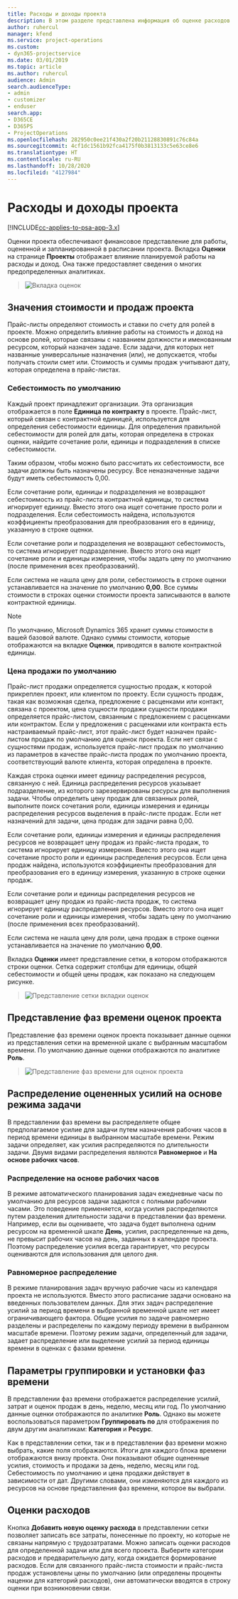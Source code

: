 ```yaml
---
title: Расходы и доходы проекта
description: В этом разделе представлена информация об оценке расходов и дохода по проекту.
author: ruhercul
manager: kfend
ms.service: project-operations
ms.custom:
- dyn365-projectservice
ms.date: 03/01/2019
ms.topic: article
ms.author: ruhercul
audience: Admin
search.audienceType:
- admin
- customizer
- enduser
search.app:
- D365CE
- D365PS
- ProjectOperations
ms.openlocfilehash: 282950c0ee21f430a2f20b21128830891c76c84a
ms.sourcegitcommit: 4cf1dc1561b92fca4175f0b3813133c5e63ce8e6
ms.translationtype: HT
ms.contentlocale: ru-RU
ms.lasthandoff: 10/28/2020
ms.locfileid: "4127984"
---
```

# <a name="project-costs-and-revenue"></a>Расходы и доходы проекта

[!INCLUDE[cc-applies-to-psa-app-3.x](../includes/cc-applies-to-psa-app-3x.md)]

Оценки проекта обеспечивают финансовое представление для работы, оцененной и запланированной в расписании проекта. Вкладка **Оценки** на странице **Проекты** отображает влияние планируемой работы на расходы и доход. Она также предоставляет сведения о многих предопределенных аналитиках. 

> ![Вкладка оценок](media/project-5.png)

## <a name="cost-and-sales-values-of-the-project"></a>Значения стоимости и продаж проекта

Прайс-листы определяют стоимость и ставки по счету для ролей в проекте. Можно определить влияние работы на стоимость и доход на основе ролей, которые связаны с названием должности и именованным ресурсом, который назначен задаче. Если задачи, для которых нет названные универсальные назначения (или), не допускается, чтобы получать стоили смет или. Стоимость и суммы продаж учитывают дату, которая определена в прайс-листах.

### <a name="default-cost-price"></a>Себестоимость по умолчанию  

Каждый проект принадлежит организации. Эта организация отображается в поле **Единица по контракту** в проекте. Прайс-лист, который связан с контрактной единицей, используется для определения себестоимости единицы. Для определения правильной себестоимости для ролей для даты, которая определена в строках оценки, найдите сочетание роли, единицы и подразделения в списке себестоимости. 

Таким образом, чтобы можно было рассчитать их себестоимости, все задачи должны быть назначены ресурсу. Все неназначенные задачи будут иметь себестоимость 0,00.

Если сочетание роли, единицы и подразделения не возвращают себестоимость из прайс-листа контрактной единицы, то система игнорирует единицу. Вместо этого она ищет сочетание просто роли и подразделения. Если себестоимость найдена, используются коэффициенты преобразования для преобразования его в единицу, указанную в строке оценки.

Если сочетание роли и подразделения не возвращают себестоимость, то система игнорирует подразделение. Вместо этого она ищет сочетание роли и единицы измерения, чтобы задать цену по умолчанию (после применения всех преобразований).

Если система не нашла цену для роли, себестоимость в строке оценки устанавливается на значение по умолчанию **0,00**. Все суммы стоимости в строках оценки стоимости проекта записываются в валюте контрактной единицы.

> [!NOTE]
> По умолчанию, Microsoft Dynamics 365 хранит суммы стоимости в вашей базовой валюте. Однако суммы стоимости, которые отображаются на вкладке **Оценки**, приводятся в валюте контрактной единицы.  

### <a name="default-sales-price"></a>Цена продажи по умолчанию 

Прайс-лист продажи определяется сущностью продаж, к которой прикреплен проект, или клиентом по проекту. Если сущность продаж, такая как возможная сделка, предложение с расценками или контакт, связана с проектом, цена сущности продажи сущности продажи определяется прайс-листом, связанным с предложением с расценками или контрактом. Если у предложения с расценками или контракта есть настраиваемый прайс-лист, этот прайс-лист будет назначен прайс-листом продаж по умолчанию для оценок проекта. Если нет связи с сущностями продаж, используется прайс-лист продаж по умолчанию из параметров в качестве прайс-листа продаж по умолчанию проекта, соответствующий валюте клиента, которая определена в проекте.

Каждая строка оценки имеет единицу распределения ресурсов, связанную с ней. Единица распределения ресурсов указывает подразделение, из которого зарезервированы ресурсы для выполнения задачи. Чтобы определить цену продаж для связанных ролей, выполните поиск сочетания роли, единицы измерения и единицы распределения ресурсов выделения в прайс-листе продаж. Если нет назначений для задачи, цена продаж для задачи равна 0,00.

Если сочетание роли, единицы измерения и единицы распределения ресурсов не возвращает цену продаж из прайс-листа продаж, то система игнорирует единицу измерения. Вместо этого она ищет сочетание просто роли и единицы распределения ресурсов. Если цена продаж найдена, используются коэффициенты преобразования для преобразования его в единицу измерения, указанную в строке оценки продаж. 

Если сочетание роли и единицы распределения ресурсов не возвращает цену продаж из прайс-листа продаж, то система игнорирует единицу распределения ресурсов. Вместо этого она ищет сочетание роли и единицы измерения, чтобы задать цену по умолчанию (после применения всех преобразований).

Если система не нашла цену для роли, цена продаж в строке оценки устанавливается на значение по умолчанию **0,00**.

Вкладка **Оценки** имеет представление сетки, в котором отображаются строки оценки. Сетка содержит столбцы для единицы, общей себестоимости и общей цены продаж, как показано на следующем рисунке. 

> ![Представление сетки вкладки оценок](media/project-6.png)

## <a name="time-phased-view-of-project-estimates"></a>Представление фаз времени оценок проекта

Представление фаз времени оценок проекта показывает данные оценки из представления сетки на временной шкале с выбранным масштабом времени. По умолчанию данные оценки отображаются по аналитике **Роль**.

> ![Представление фаз времени для оценок проекта](media/project-7.png)

## <a name="allocating-estimated-effort-based-on-the-task-mode"></a>Распределение оцененных усилий на основе режима задачи

В представлении фаз времени вы распределяете общее предполагаемое усилие для задачи путем назначения рабочих часов в период времени единицы в выбранном масштабе времени. Режим задачи определяет, как усилия распределяются по длительности задачи. Двумя видами распределения являются **Равномерное** и **На основе рабочих часов**.

### <a name="work-hours-based-allocation"></a>Распределение на основе рабочих часов
 
В режиме автоматического планирования задач ежедневные часы по умолчанию для ресурсов задачи задаются с полными рабочими часами. Это поведение применяется, когда усилия распределяются путем разделения длительности задачи в представлении фаз времени. Например, если вы оцениваете, что задача будет выполнена одним ресурсом на временной шкале **День**, усилия, распределенные на день, не превысит рабочих часов на день, заданных в календаре проекта. Поэтому распределение усилия всегда гарантирует, что ресурсы оцениваются для использования для целого дня.

### <a name="even-allocation"></a>Равномерное распределение

В режиме планирования задач вручную рабочие часы из календаря проекта не используются. Вместо этого расписание задачи основано на введенных пользователем данных. Для этих задач распределение усилий за период времени в выбранной временной шкале нет имеет ограничивающего фактора. Общие усилия по задаче равномерно разделены и распределены по каждому периоду времени в выбранном масштабе времени. Поэтому режим задачи, определенный для задачи, задает распределение или выделение усилий за период единицы времени в оценках с фазами времени.

## <a name="grouping-and-time-phasing-options"></a>Параметры группировки и установки фаз времени

В представлении фаз времени отображается распределение усилий, затрат и оценок продаж в день, неделю, месяц или год. По умолчанию данные оценки отображаются по аналитике **Роль**. Однако вы можете воспользоваться параметром **Группировать по** для отображения по двум другим аналитикам: **Категория** и **Ресурс**.

Как в представлении сетки, так и в представлении фаз времени можно выбрать, какие поля отображаются. Итоги для каждого блока времени отображаются внизу проекта. Они показывают общие оцененные усилия, стоимость и продажи за день, неделю, месяц или год. Себестоимость по умолчанию и цена продажи действует в зависимости от дат. Другими словами, они изменяются для каждого из ресурсов на основе представления фаз времени, которое вы выбрали.

## <a name="expense-estimates"></a>Оценки расходов

Кнопка **Добавить новую оценку расхода** в представлении сетки позволяет записать все затраты, понесенные по проекту, но которые не связаны напрямую с трудозатратами. Можно записать оценки расходов для определенной задачи или для всего проекта. Выберите категории расходов и предварительную дату, когда ожидается формирование расходов. Если для связанного прайс-листа стоимости и прайс-листа продаж установлены цены по умолчанию (или определены проценты наценки для категорий расходов), они автоматически вводятся в строку оценки при возникновении связи.
